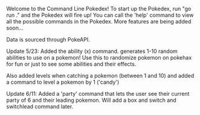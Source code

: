 Welcome to the Command Line Pokedex! To start up the Pokedex, run "go run ." and the Pokedex will fire up!
You can call the 'help' command to view all the possible commands in the Pokedex. 
More features are being added soon...

Data is sourced through PokeAPI.

Update 5/23: Added the ability (x) command. generates 1-10 random abilities to use on a pokemon! Use this to randomize pokemon on pokehax for fun or just to see some abilities and their effects.

Also added levels when catching a pokemon (between 1 and 10) and added a command to level a pokemon by 1 ('candy')

Update 6/11: Added a 'party' command that lets the user see their current party of 6 and their leading pokemon. Will add a box and switch and switchlead command later.